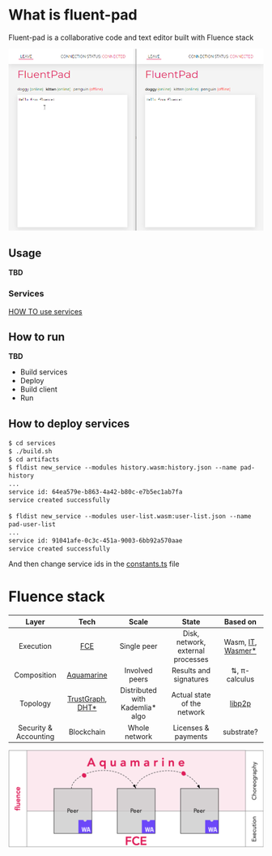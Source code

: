 # What is fluent-pad

Fluent-pad is a collaborative code and text editor built with Fluence stack



![fluent-pad demo](doc/fluent-pad.png)

## Usage

**TBD**

### Services

[HOW TO use services](services/README.md)

## How to run

**TBD**

- Build services
- Deploy
- Build client
- Run

## How to deploy services
```shell
$ cd services
$ ./build.sh
$ cd artifacts
$ fldist new_service --modules history.wasm:history.json --name pad-history
...
service id: 64ea579e-b863-4a42-b80c-e7b5ec1ab7fa
service created successfully

$ fldist new_service --modules user-list.wasm:user-list.json --name pad-user-list
...
service id: 91041afe-0c3c-451a-9003-6bb92a570aae
service created successfully
```

And then change service ids in the [constants.ts](client/src/app/constants.ts) file

# Fluence stack

|         Layer         |                                                               Tech                                                                |              Scale               |               State               |                                                   Based on                                                    |
| :-------------------: | :-------------------------------------------------------------------------------------------------------------------------------: | :------------------------------: | :-------------------------------: | :-----------------------------------------------------------------------------------------------------------: |
|       Execution       |                                             [FCE](https://github.com/fluencelabs/fce)                                             |           Single peer            | Disk, network, external processes | Wasm, [IT](https://github.com/fluencelabs/interface-types), [Wasmer\*](https://github.com/fluencelabs/wasmer) |
|      Composition      |                                      [Aquamarine](https://github.com/fluencelabs/aquamarine)                                      |          Involved peers          |      Results and signatures       |                                                 ⇅, π-calculus                                                 |
|       Topology        | [TrustGraph](https://github.com/fluencelabs/fluence/tree/master/trust-graph), [DHT\*](https://github.com/fluencelabs/rust-libp2p) | Distributed with Kademlia\* algo |    Actual state of the network    |                                [libp2p](https://github.com/libp2p/rust-libp2p)                                |
| Security & Accounting |                                                            Blockchain                                                             |          Whole network           |        Licenses & payments        |                                                  substrate?                                                   |

<img alt="aquamarine scheme" align="center" src="doc/stack.png"/>